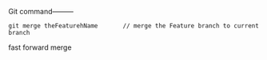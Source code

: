 
Git command———


```
git merge theFeaturehName       // merge the Feature branch to current branch

```

fast forward merge
```

```



